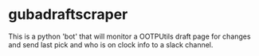 # gubadraftscraper

This is a python 'bot' that will monitor a OOTPUtils draft page for changes and send last pick and who is on clock info to a slack channel.
